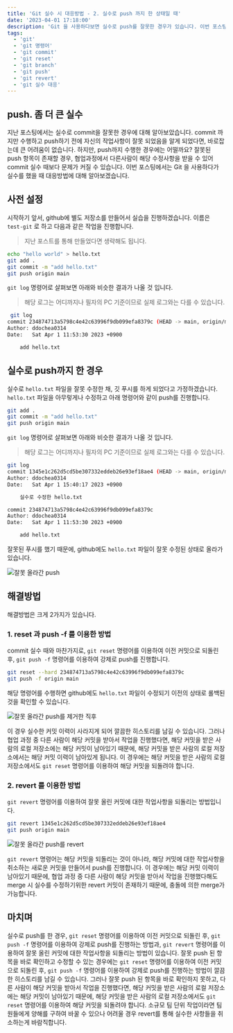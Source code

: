 ```yaml
---
title: 'Git 실수 시 대응방법 - 2. 실수로 push 까지 한 상태일 때'
date: '2023-04-01 17:18:00'
description: 'Git 을 사용하다보면 실수로 push를 잘못한 경우가 있습니다. 이번 포스팅에서는 Git 을 사용하다가 실수를 했을 때 대응방법에 대해 알아보겠습니다.'
tags:
  - 'git'
  - 'git 명령어'
  - 'git commit'
  - 'git reset'
  - 'git branch'
  - 'git push'
  - 'git revert'
  - 'git 실수 대응'
---
```


## push. 좀 더 큰 실수

지난 포스팅에서는 실수로 commit을 잘못한 경우에 대해 알아보았습니다. commit 까지만 수행하고 push하기 전에 자신의 작업사항이 잘못 되었음을 알게 되었다면, 바로잡는데 큰 어려움이 없습니다. 하지만, push까지 수행한 경우에는 어떨까요? 잘못된 push 항목이 존재할 경우, 협업과정에서 다른사람이 해당 수정사항을 받을 수 있어 commit 실수 때보다 문제가 커질 수 있습니다. 이번 포스팅에서는 Git 을 사용하다가 실수를 했을 때 대응방법에 대해 알아보겠습니다.

## 사전 설정

시작하기 앞서, github에 별도 저장소를 만들어서 실습을 진행하겠습니다. 이름은 `test-git` 로 하고 다음과 같은 작업을 진행합니다.

> 지난 포스트를 통해 만들었다면 생략해도 됩니다.

```bash
echo "hello world" > hello.txt
git add .
git commit -m "add hello.txt"
git push origin main
```

`git log` 명령어로 살펴보면 아래와 비슷한 결과가 나올 것 입니다.

> 해당 로그는 어디까지나 필자의 PC 기준이므로 실제 로그와는 다를 수 있습니다.

```bash
 git log
commit 234874713a5798c4e42c63996f9db099efa8379c (HEAD -> main, origin/main)
Author: ddochea0314
Date:   Sat Apr 1 11:53:30 2023 +0900

    add hello.txt
```

## 실수로 push까지 한 경우

실수로 `hello.txt` 파일을 잘못 수정한 채, 깃 푸시를 하게 되었다고 가정하겠습니다.
`hello.txt` 파일을 아무렇게나 수정하고 아래 명령어와 같이 push를 진행합니다.

```bash
git add .
git commit -m "add hello.txt"
git push origin main
```

`git log` 명령어로 살펴보면 아래와 비슷한 결과가 나올 것 입니다.

> 해당 로그는 어디까지나 필자의 PC 기준이므로 실제 로그와는 다를 수 있습니다.

```bash
git log
commit 1345e1c262d5cd5be307332eddeb26e93ef18ae4 (HEAD -> main, origin/main)
Author: ddochea0314
Date:   Sat Apr 1 15:40:17 2023 +0900

    실수로 수정한 hello.txt

commit 234874713a5798c4e42c63996f9db099efa8379c
Author: ddochea0314
Date:   Sat Apr 1 11:53:30 2023 +0900

    add hello.txt
```

잘못된 푸시를 했기 때문에, github에도 `hello.txt` 파일이 잘못 수정된 상태로 올라가 있습니다.

![잘못 올라간 push](/assets/images/git-%EC%8B%A4%EC%88%98%EC%8B%9C-%EB%8C%80%EC%9D%91%EB%B0%A9%EB%B2%95-2_1.webp)

## 해결방법

해결방법은 크게 2가지가 있습니다.

### 1. reset 과 push -f 를 이용한 방법

commit 실수 때와 마찬가지로, `git reset` 명령어를 이용하여 이전 커밋으로 되돌린 후, `git push -f` 명령어를 이용하여 강제로 push를 진행합니다.

```bash
git reset --hard 234874713a5798c4e42c63996f9db099efa8379c
git push -f origin main
```

해당 명령어를 수행하면 github에도 `hello.txt` 파일이 수정되기 이전의 상태로 롤백된 것을 확인할 수 있습니다.

![잘못 올라간 push를 제거한 직후](/assets/images/git-%EC%8B%A4%EC%88%98%EC%8B%9C-%EB%8C%80%EC%9D%91%EB%B0%A9%EB%B2%95-2_2.webp)

이 경우 실수한 커밋 이력이 사라지게 되어 깔끔한 히스토리를 남길 수 있습니다. 그러나 협업 과정 중 다른 사람이 해당 커밋을 받아서 작업을 진행했다면, 해당 커밋을 받은 사람의 로컬 저장소에는 해당 커밋이 남아있기 때문에, 해당 커밋을 받은 사람의 로컬 저장소에서는 해당 커밋 이력이 남아있게 됩니다. 이 경우에는 해당 커밋을 받은 사람의 로컬 저장소에서도 `git reset` 명령어를 이용하여 해당 커밋을 되돌려야 합니다.

### 2. revert 를 이용한 방법

`git revert` 명령어를 이용하여 잘못 올린 커밋에 대한 작업사항을 되돌리는 방법입니다.

```bash
git revert 1345e1c262d5cd5be307332eddeb26e93ef18ae4
git push origin main
```

![잘못 올라간 push를 revert](/assets/images/git-%EC%8B%A4%EC%88%98%EC%8B%9C-%EB%8C%80%EC%9D%91%EB%B0%A9%EB%B2%95-2_3.webp)

`git revert` 명령어는 해당 커밋을 되돌리는 것이 아니라, 해당 커밋에 대한 작업사항을 취소하는 새로운 커밋을 만들어서 push를 진행합니다. 이 경우에는 해당 커밋 이력이 남아있기 때문에, 협업 과정 중 다른 사람이 해당 커밋을 받아서 작업을 진행했다해도 merge 시 실수를 수정하기위한 revert 커밋이 존재하기 때문에, 충돌에 의한 merge가 가능합니다.

## 마치며

실수로 push를 한 경우, `git reset` 명령어를 이용하여 이전 커밋으로 되돌린 후, `git push -f` 명령어를 이용하여 강제로 push를 진행하는 방법과, `git revert` 명령어를 이용하여 잘못 올린 커밋에 대한 작업사항을 되돌리는 방법이 있습니다. 잘못 push 된 항목을 바로 확인하고 수정할 수 있는 경우에는 `git reset` 명령어를 이용하여 이전 커밋으로 되돌린 후, `git push -f` 명령어를 이용하여 강제로 push를 진행하는 방법이 깔끔한 히스토리를 남길 수 있습니다. 그러나 잘못 push 된 항목을 바로 확인하지 못하고, 다른 사람이 해당 커밋을 받아서 작업을 진행했다면, 해당 커밋을 받은 사람의 로컬 저장소에는 해당 커밋이 남아있기 때문에, 해당 커밋을 받은 사람의 로컬 저장소에서도 `git reset` 명령어를 이용하여 해당 커밋을 되돌려야 합니다. 소규모 팀 단위 작업이라면 팀원들에게 양해를 구하여 바꿀 수 있으나 어려울 경우 revert를 통해 실수한 사항들을 취소하는게 바람직합니다.
